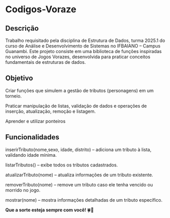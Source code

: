 # Codigos-Voraze

<h2>Descrição</h2>
Trabalho requisitado pela disciplina de Estrutura de Dados, turma 2025.1 do curso de Análise e Desenvolvimento de Sistemas no IFBAIANO – Campus Guanambi. Este projeto consiste em uma biblioteca de funções inspiradas no universo de Jogos Vorazes, desenvolvida para praticar conceitos fundamentais de estruturas de dados.

<h2>Objetivo</h2>

  Criar funções que simulem a gestão de tributos (personagens) em um torneio.

  Praticar manipulação de listas, validação de dados e operações de inserção, atualização, remoção e listagem.

  Aprender e utilizar ponteiros

<h2>Funcionalidades</h2>

  inserirTributo(nome,sexo, idade, distrito) – adiciona um tributo à lista, validando idade mínima.

  listarTributos() – exibe todos os tributos cadastrados.

  atualizarTributo(nome) – atualiza informações de um tributo existente.

  removerTributo(nome) – remove um tributo caso ele tenha vencido ou morrido no jogo.

  mostrar(nome) – mostra informações detalhadas de um tributo específico.

<b>Que a sorte esteja sempre com você! </b> 🍀🏹
